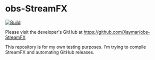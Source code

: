 # obs-StreamFX

[![Build](https://github.com/michaely123/obs-StreamFX/actions/workflows/main.yml/badge.svg?branch=main)](https://github.com/michaely123/obs-StreamFX/actions/workflows/main.yml)

Please visit the developer's GitHub at https://github.com/Xaymar/obs-StreamFX

This repository is for my own testing purposes. I'm trying to compile StreamFX and automating GitHub releases.
